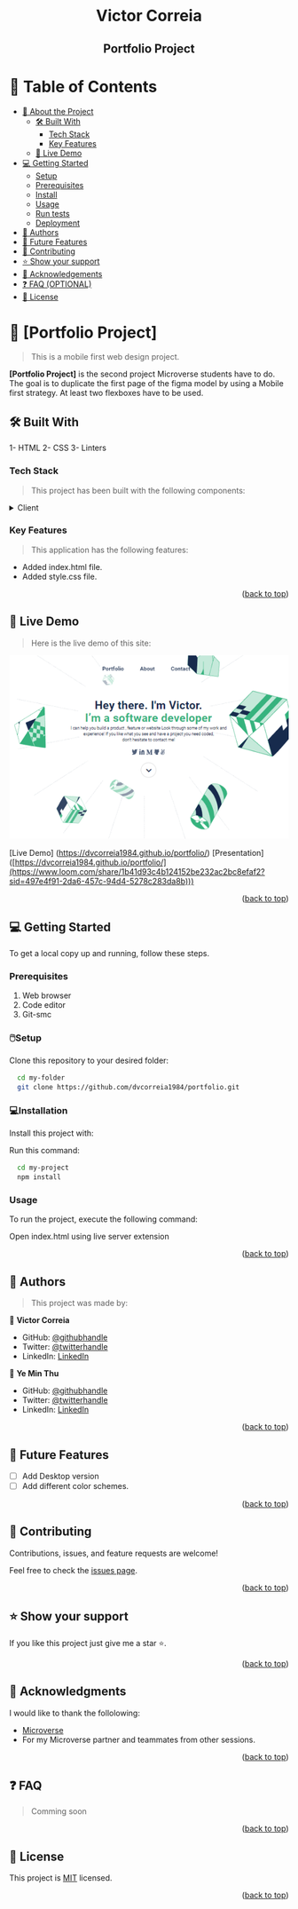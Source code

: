 <a name="readme-top"></a>
<div align="center">
  <br/>

  <h1><b>Victor Correia</b></h1>
  <h2><b>Portfolio Project</b></h2>


</div>

# 📗 Table of Contents

- [📖 About the Project](#about-project)
  - [🛠 Built With](#built-with)
    - [Tech Stack](#tech-stack)
    - [Key Features](#key-features)
  - [🚀 Live Demo](#live-demo)
- [💻 Getting Started](#getting-started)
  - [Setup](#setup)
  - [Prerequisites](#prerequisites)
  - [Install](#install)
  - [Usage](#usage)
  - [Run tests](#run-tests)
  - [Deployment](#deployment)
- [👥 Authors](#authors)
- [🔭 Future Features](#future-features)
- [🤝 Contributing](#contributing)
- [⭐️ Show your support](#support)
- [🙏 Acknowledgements](#acknowledgements)
- [❓ FAQ (OPTIONAL)](#faq)
- [📝 License](#license)

# 📖 [Portfolio Project] <a name="about-project"></a>

> This is a mobile first web design project. 

**[Portfolio Project]** is the second project Microverse students have to do. The goal is to duplicate the first page of the figma model by using a Mobile first strategy. At least two flexboxes have to be used. 

## 🛠 Built With <a name="built-with"></a>

1- HTML
2- CSS
3- Linters


### Tech Stack <a name="tech-stack"></a>

> This project has been built with the following components: 

<details>
  <summary>Client</summary>
  <ul>
    <li><a href="https://www.w3schools.com/html/">HTML</a></li>
    <li><a href="https://www.w3schools.com/css/default.asp">CSS</a></li>
  </ul>
</details>

### Key Features <a name="key-features"></a>

> This application has the following features: 

- Added index.html file.
- Added style.css file. 

<p align="right">(<a href="#readme-top">back to top</a>)</p>

## 🚀 Live Demo <a name="live-demo"></a>

> Here is the live demo of this site: 

<img src="./Assets/Readme/Live%20demo.png" alt="Live demo">

[Live Demo] (https://dvcorreia1984.github.io/portfolio/)
[Presentation] ([https://dvcorreia1984.github.io/portfolio/](https://www.loom.com/share/1b41d93c4b124152be232ac2bc8efaf2?sid=497e4f91-2da6-457c-94d4-5278c283da8b)))

<p align="right">(<a href="#readme-top">back to top</a>)</p>


## 💻 Getting Started <a name="getting-started"></a>

To get a local copy up and running, follow these steps.

### Prerequisites

1. Web browser
2. Code editor
3. Git-smc

### 🖱️Setup

Clone this repository to your desired folder:

```sh
  cd my-folder
  git clone https://github.com/dvcorreia1984/portfolio.git
```

### 💻Installation

Install this project with:

Run this command: 

```sh
  cd my-project
  npm install
```

### Usage

To run the project, execute the following command:

Open index.html using live server extension

<p align="right">(<a href="#readme-top">back to top</a>)</p>

## 👥 Authors <a name="authors"></a>

> This project was made by: 

👤 **Victor Correia**

- GitHub: [@githubhandle](https://github.com/dvcorreia1984)
- Twitter: [@twitterhandle](https://twitter.com/dvcorreia1984)
- LinkedIn: [LinkedIn](https://linkedin.com/in/dvcorreia)

👤 **Ye Min Thu**

- GitHub: [@githubhandle](https://github.com/mryeminthu)
- Twitter: [@twitterhandle](https://twitter.com/mryeminthu)
- LinkedIn: [LinkedIn](https://www.linkedin.com/in/ye-min-thu-76456a214/)

<p align="right">(<a href="#readme-top">back to top</a>)</p>

## 🔭 Future Features <a name="future-features"></a>

- [ ] Add Desktop version
- [ ] Add different color schemes. 

<p align="right">(<a href="#readme-top">back to top</a>)</p>

## 🤝 Contributing <a name="contributing"></a>

Contributions, issues, and feature requests are welcome!

Feel free to check the [issues page](../../issues/).

<p align="right">(<a href="#readme-top">back to top</a>)</p>

## ⭐️ Show your support <a name="support"></a>

If you like this project just give me a star ⭐.

<p align="right">(<a href="#readme-top">back to top</a>)</p>

## 🙏 Acknowledgments <a name="acknowledgements"></a>

I would like to thank the follolowing: 

- [Microverse](https://www.microverse.org/)
- For my Microverse partner and teammates from other sessions. 

<p align="right">(<a href="#readme-top">back to top</a>)</p>

## ❓ FAQ <a name="faq"></a>

> Comming soon

<p align="right">(<a href="#readme-top">back to top</a>)</p>

## 📝 License <a name="license"></a>

This project is [MIT](MIT.md) licensed.

<p align="right">(<a href="#readme-top">back to top</a>)</p>
